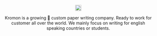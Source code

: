<p align="center">
    <img src="https://github.com/IAmGitau/freelancer-backend/tree/master/templates/img/kromon.svg" alt="">
    <br>
    <img height="20px" src="https://api.netlify.com/api/v1/badges/88afbb86-1657-4de0-b211-79371fd3004a/deploy-status">
</p>
<p align="center">
Kromon is a growing 🚀 custom paper writing company. Ready to work for customer all over the world. We mainly focus on writing for english speaking countries or students.
</p>
